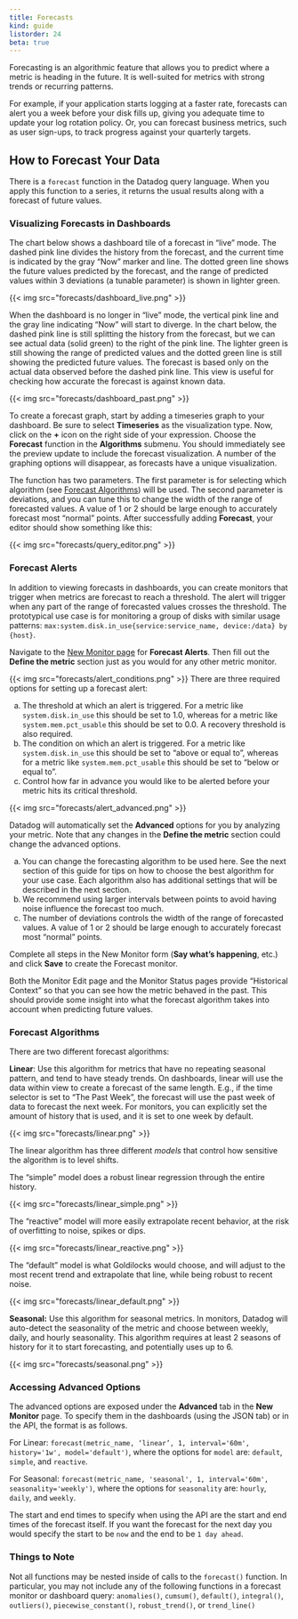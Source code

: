 ```yaml
---
title: Forecasts
kind: guide
listorder: 24
beta: true
---
```


Forecasting is an algorithmic feature that allows you to predict where
a metric is heading in the future. It is well-suited for metrics with
strong trends or recurring patterns.

For example, if your application starts logging at a faster rate, forecasts can alert you a week before your disk fills up, giving you adequate time to update your log rotation policy. Or, you can forecast business metrics, such as user sign-ups, to track progress against your quarterly targets.

## How to Forecast Your Data

There is a `forecast` function in the Datadog query language. When you apply this function to a series, it returns the usual results along with a forecast of future values.

### Visualizing Forecasts in Dashboards

The chart below shows a dashboard tile of a forecast in “live” mode. The dashed pink line divides the history from the forecast, and the current time is indicated by the gray “Now” marker and line. The dotted green line shows the future values predicted by the forecast, and the range of predicted values within 3 deviations (a tunable parameter) is shown in lighter green.

{{< img src="forecasts/dashboard_live.png" >}}

When the dashboard is no longer in “live” mode, the vertical pink line and the gray line indicating “Now” will start to diverge. In the chart below, the dashed pink line is still splitting the history from the forecast, but we can see actual data (solid green) to the right of the pink line. The lighter green is still showing the range of predicted values and the dotted green line is still showing the predicted future values. The forecast is based only on the actual data observed before the dashed pink line. This view is useful for checking how accurate the forecast is against known data.

{{< img src="forecasts/dashboard_past.png" >}}

To create a forecast graph, start by adding a timeseries graph to your dashboard. Be sure to select **Timeseries** as the visualization type. Now, click on the **+** icon on the right side of your expression. Choose the **Forecast** function in the **Algorithms** submenu. You should immediately see the preview update to include the forecast visualization. A number of the graphing options will disappear, as forecasts have a unique visualization.

The function has two parameters. The first parameter is for selecting which algorithm (see [Forecast Algorithms](#forecast-algorithms)) will be used. The second parameter is deviations, and you can tune this to change the width of the range of forecasted values. A value of 1 or 2 should be large enough to accurately forecast most “normal” points. After successfully adding **Forecast**, your editor should show something like this:

{{< img src="forecasts/query_editor.png" >}}

### Forecast Alerts
In addition to viewing forecasts in dashboards, you can create monitors that trigger when metrics are forecast to reach a threshold. The alert will trigger when any part of the range of forecasted values crosses the threshold. The prototypical use case is for monitoring a group of disks with similar usage patterns: `max:system.disk.in_use{service:service_name, device:/data} by {host}`.

Navigate to the [New Monitor page](https://app.datadoghq.com/monitors#create/forecast) for **Forecast Alerts**. Then fill out the **Define the metric** section just as you would for any other metric monitor.

{{< img src="forecasts/alert_conditions.png" >}}
There are three required options for setting up a forecast alert:

<ol type="a">
  <li> The threshold at which an alert is triggered. For a metric like <code>system.disk.in_use</code> this should be set to 1.0, whereas for a metric like <code>system.mem.pct_usable</code> this should be set to 0.0. A recovery threshold is also required.
  <li> The condition on which an alert is triggered. For a metric like <code>system.disk.in_use</code> this should be set to “above or equal to”, whereas for a metric like <code>system.mem.pct_usable</code> this should be set to “below or equal to”.
  <li> Control how far in advance you would like to be alerted before your metric hits its critical threshold.
</ol>

{{< img src="forecasts/alert_advanced.png" >}}

Datadog will automatically set the **Advanced** options for you by analyzing your metric. Note that any changes in the **Define the metric** section could change the advanced options.

<ol type="a">
  <li> You can change the forecasting algorithm to be used here. See the next section of this guide for tips on how to choose the best algorithm for your use case. Each algorithm also has additional settings that will be described in the next section.
  <li> We recommend using larger intervals between points to avoid having noise influence the forecast too much.
  <li> The number of deviations controls the width of the range of forecasted values. A value of 1 or 2 should be large enough to accurately forecast most “normal” points.
</ol>

Complete all steps in the New Monitor form (**Say what’s happening**, etc.) and click **Save** to create the Forecast monitor.

Both the Monitor Edit page and the Monitor Status pages provide “Historical Context” so that you can see how the metric behaved in the past. This should provide some insight into what the forecast algorithm takes into account when predicting future values.

### Forecast Algorithms

There are two different forecast algorithms:

**Linear**: Use this algorithm for metrics that have no repeating seasonal pattern, and tend to have steady trends. On dashboards, linear will use the data within view to create a forecast of the same length. E.g., if the time selector is set to “The Past Week”, the forecast will use the past week of data to forecast the next week. For monitors, you can explicitly set the amount of history that is used, and it is set to one week by default.

{{< img src="forecasts/linear.png" >}}

The linear algorithm has three different _models_ that control how sensitive the algorithm is to level shifts.

The “simple” model does a robust linear regression through the entire history.

{{< img src="forecasts/linear_simple.png" >}}

The “reactive” model will more easily extrapolate recent behavior, at the risk of overfitting to noise, spikes or dips.

{{< img src="forecasts/linear_reactive.png" >}}

The “default” model is what Goldilocks would choose, and will adjust to the most recent trend and extrapolate that line, while being robust to recent noise.

{{< img src="forecasts/linear_default.png" >}}

**Seasonal:** Use this algorithm for seasonal metrics. In monitors, Datadog will auto-detect the seasonality of the metric and choose between weekly, daily, and hourly seasonality. This algorithm requires at least 2 seasons of history for it to start forecasting, and potentially uses up to 6.

{{< img src="forecasts/seasonal.png" >}}

### Accessing Advanced Options
The advanced options are exposed under the **Advanced** tab in the **New Monitor** page. To specify them in the dashboards (using the JSON tab) or in the API, the format is as follows.

For Linear: `forecast(metric_name, ‘linear’, 1, interval='60m', history='1w', model='default')`, where the options for `model` are: `default`, `simple`, and `reactive`.

For Seasonal: `forecast(metric_name, 'seasonal', 1, interval='60m', seasonality='weekly')`, where the options for `seasonality` are: `hourly`, `daily`, and `weekly`.

The start and end times to specify when using the API are the start and end times of the forecast itself. If you want the forecast for the next day you would specify the start to be `now` and the end to be `1 day ahead`.

### Things to Note

Not all functions may be nested inside of calls to the `forecast()` function. In particular, you may not include any of the following functions in a forecast monitor or dashboard query: `anomalies()`, `cumsum()`, `default()`, `integral()`, `outliers()`, `piecewise_constant()`, `robust_trend()`, or `trend_line()`
